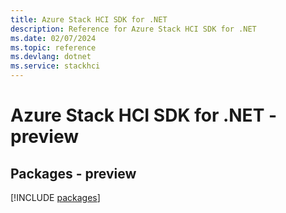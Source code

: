 ```yaml
---
title: Azure Stack HCI SDK for .NET
description: Reference for Azure Stack HCI SDK for .NET
ms.date: 02/07/2024
ms.topic: reference
ms.devlang: dotnet
ms.service: stackhci
---
```

# Azure Stack HCI SDK for .NET - preview
## Packages - preview
[!INCLUDE [packages](stack-hci-index.md)]